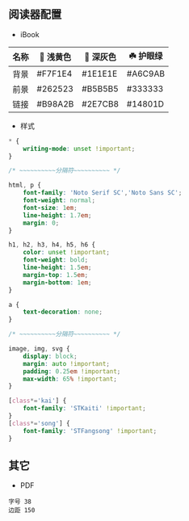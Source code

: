 ## 阅读器配置

- iBook

| 名称 |  浅黄色 |  深灰色 | ☘️ 护眼绿 |
| --- | --- | --- | --- |
| 背景 | #F7F1E4 | #1E1E1E | #A6C9AB |
| 前景 | #262523 | #B5B5B5 | #333333 |
| 链接 | #B98A2B | #2E7CB8 | #14801D |


- 样式

```css
* {
    writing-mode: unset !important;
}

/* ~~~~~~~~~~分隔符~~~~~~~~~~ */

html, p {
    font-family: 'Noto Serif SC','Noto Sans SC';
    font-weight: normal;
    font-size: 1em;
    line-height: 1.7em;
    margin: 0;
}

h1, h2, h3, h4, h5, h6 {
    color: unset !important;
    font-weight: bold;
    line-height: 1.5em;
    margin-top: 1.5em;
    margin-bottom: 1em;
}

a {
    text-decoration: none;
}

/* ~~~~~~~~~~分隔符~~~~~~~~~~ */

image, img, svg {
    display: block;
    margin: auto !important;
    padding: 0.25em !important;
    max-width: 65% !important;
}

[class*='kai'] {
    font-family: 'STKaiti' !important;
}
[class*='song'] {
    font-family: 'STFangsong' !important;
}
```

## 其它

- PDF
```
字号 38
边距 150
```
